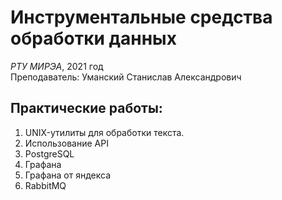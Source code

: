 # Инструментальные средства обработки данных

*РТУ МИРЭА*, 2021 год  
Преподаватель: Уманский Станислав Александрович

## Практические работы:

1. UNIX-утилиты для обработки текста.
2. Использование API
3. PostgreSQL
4. Графана
5. Графана от яндекса
6. RabbitMQ